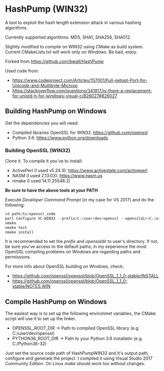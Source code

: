 # HashPump (WIN32)

A tool to exploit the hash length extension attack in various hashing algorithms.

Currently supported algorithms: MD5, SHA1, SHA256, SHA512.

Slightly modified to compile on WIN32 using CMake as build system. Current CMakeLists.txt will work only on Windows. Be bad, enjoy.

Forked from https://github.com/bwall/HashPump

Used code from:
* https://www.codeproject.com/Articles/157001/Full-getopt-Port-for-Unicode-and-Multibyte-Microso
* https://stackoverflow.com/questions/341817/is-there-a-replacement-for-unistd-h-for-windows-visual-c/826027#826027


## Building HashPump on Windows

Get the dependencies you will need:

* Compiled libraries OpenSSL for WIN32: https://github.com/openssl
* Python 3.6: https://www.python.org/downloads


### Building OpenSSL (WIN32)

Clone it. To compile it you've to install:

* ActivePerl (I used v5.24.3): https://www.activestate.com/activeperl
* NASM (I used 2.13.03): https://www.nasm.us
* nmake (I used 14.11.25548.2)

**Be sure to have the above tools at your PATH**

Execute *Developer Command Prompt* (in my case for VS 2017) and do the following:

```powershell
cd path/to/openssl_code
perl Configure VC-WIN32 --prefix=C:/user/dev/openssl --openssldir=C:/user/dev/ssl
nmake
nmake test
nmake install
```

It is recommended to set the *prefix* and *openssldir* to user's directory. If not, be sure you've access to the default paths; in my experience the most OpenSSL compiling problems on Windows are regarding paths and permissions.

For more info about OpenSSL building on Windows, check:
* https://github.com/openssl/openssl/blob/OpenSSL_1_1_0-stable/INSTALL 
* https://github.com/openssl/openssl/blob/OpenSSL_1_1_0-stable/NOTES.WIN


## Compile HashPump on Windows

The easiest way is to set up the following environmet variables, the CMake script will use it to set up the linker.

* OPENSSL_ROOT_DIR -> Path to compiled OpenSSL library (e.g. C:/user/dev/openssl)
* PYTHON36_ROOT_DIR -> Path to your Python 3.6 installatin (e.g. C:/Python36-32)

Just set the source code path of HashPumpWIN32 and it's output path, configure and generate the project. I compiled it using Visual Studio 2017 Community Edition. On Linux *make* should work too without changes.
